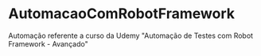 # AutomacaoComRobotFramework
Automação referente a curso da Udemy "Automação de Testes com Robot Framework - Avançado"
